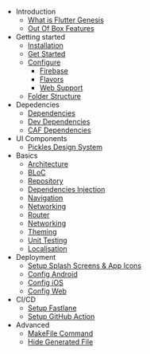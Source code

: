 - Introduction
  - [What is Flutter Genesis](./docs/starting/introduction.md)
  - [Out Of Box Features]()
- Getting started
  - [Installation](./docs/starting/installation.md)
  - [Get Started](./docs/starting/get_started.md)
  - [Configure]()
     - [Firebase]()
     - [Flavors]()
     - [Web Support]()
  - [Folder Structure](./docs/starting/folder_structure.md)
- Depedencies
   - [Dependencies](./docs/dependencies/dependencies.md)
   - [Dev Dependencies](./docs/dependencies/dev_dependencies.md)
   - [CAF Dependencies](./docs/dependencies/caf_dependencies.md)
- UI Components
  - [Pickles Design System]()
- Basics
  - [Architecture](./docs/essentials/architecture/architecture.md)
   - [BLoC](./docs/essentials/architecture/bloc.md)
   - [Repository](./docs/essentials/architecture/repository.md)
   - [Dependencies Injection](./docs/essentials/architecture/dependency_injection.md)
  - [Navigation]()
  - [Networking](./docs/basics/networking.md)
  - [Router](./docs/basics/router.md)
  - [Networking]()
  - [Theming](./docs/basics/theming.md)
  - [Unit Testing]()
  - [Localisation](./docs/basics/localizations.md)
- Deployment
  - [Setup Splash Screens & App Icons]()
  - [Config Android]()
  - [Config iOS]()
  - [Config Web]()
- CI/CD
  - [Setup Fastlane]()
  - [Setup GitHub Action]()
- Advanced
  - [MakeFile Command](./docs/misc/makefile_cmd.md)
  - [Hide Generated File](./docs/misc/hide_generated_file.md)
